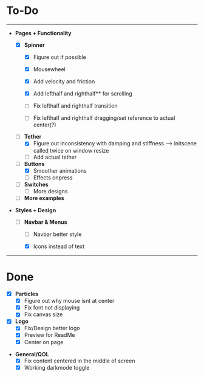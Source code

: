 # To-Do 
___

- **Pages + Functionality**

  - [x] **Spinner**
    - [x] Figure out if possible
    - [x] Mousewheel
    - [x] Add velocity and friction
    - [x] Add lefthalf and righthalf** for scrolling

    - [ ] Fix lefthalf and righthalf transition
    - [ ] Fix lefthalf and righthalf dragging/set reference to actual center(?)

  - [ ] **Tether**
    - [x] Figure out inconsistency with damping and stiffness --> initscene called twice on window resize
    - [ ] Add actual tether

  - [ ] **Buttons**
    - [x] Smoother animations
    - [ ] Effects onpress

  - [ ] **Switches**
    - [ ] More designs

  - [ ] **More examples**

- **Styles + Design**

  - [ ] **Navbar & Menus**
    - [ ] Navbar better style
    - [x] Icons instead of text


___

# Done

  - [x] **Particles**
    - [x] Figure out why mouse isnt at center 
    - [x] Fix font not displaying
    - [x] Fix canvas size

  - [x] **Logo**
    - [x] Fix/Design better logo
    - [x] Preview for ReadMe
    - [x] Center on page

  - **General/QOL**
    - [x] Fix content centered in the middle of screen
    - [x] Working darkmode toggle